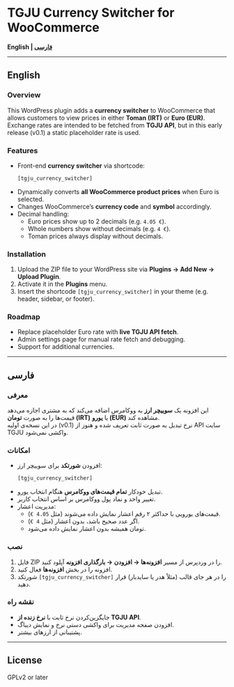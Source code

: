 # TGJU Currency Switcher for WooCommerce

**English | [فارسی](#فارسی)**

---

## English

### Overview
This WordPress plugin adds a **currency switcher** to WooCommerce that allows customers to view prices in either **Toman (IRT)** or **Euro (EUR)**.  
Exchange rates are intended to be fetched from **TGJU API**, but in this early release (v0.1) a static placeholder rate is used.

### Features
- Front-end **currency switcher** via shortcode:
  ```php
  [tgju_currency_switcher]
  ```
- Dynamically converts **all WooCommerce product prices** when Euro is selected.
- Changes WooCommerce’s **currency code** and **symbol** accordingly.
- Decimal handling:
  - Euro prices show up to 2 decimals (e.g. `4.05 €`).
  - Whole numbers show without decimals (e.g. `4 €`).
  - Toman prices always display without decimals.

### Installation
1. Upload the ZIP file to your WordPress site via **Plugins → Add New → Upload Plugin**.
2. Activate it in the **Plugins** menu.
3. Insert the shortcode `[tgju_currency_switcher]` in your theme (e.g. header, sidebar, or footer).

### Roadmap
- Replace placeholder Euro rate with **live TGJU API fetch**.
- Admin settings page for manual rate fetch and debugging.
- Support for additional currencies.

---

## فارسی

### معرفی
این افزونه یک **سوییچر ارز** به ووکامرس اضافه می‌کند که به مشتری اجازه می‌دهد قیمت‌ها را به صورت **تومان (IRT)** یا **یورو (EUR)** مشاهده کند.  
در این نسخه‌ی اولیه (v0.1) نرخ تبدیل به صورت ثابت تعریف شده و هنوز از API سایت TGJU واکشی نمی‌شود.

### امکانات
- افزودن **شورتکد** برای سوییچر ارز:
  ```php
  [tgju_currency_switcher]
  ```
- تبدیل خودکار **تمام قیمت‌های ووکامرس** هنگام انتخاب یورو.
- تغییر واحد و نماد پول ووکامرس بر اساس انتخاب کاربر.
- مدیریت اعشار:
  - قیمت‌های یورویی با حداکثر ۲ رقم اعشار نمایش داده می‌شوند (مثل `4.05 €`).
  - اگر عدد صحیح باشد، بدون اعشار (مثل `4 €`).
  - تومان همیشه بدون اعشار نمایش داده می‌شود.

### نصب
1. فایل ZIP را در وردپرس از مسیر **افزونه‌ها → افزودن → بارگذاری افزونه** آپلود کنید.  
2. افزونه را در بخش **افزونه‌ها** فعال کنید.  
3. شورتکد `[tgju_currency_switcher]` را در هر جای قالب (مثلاً هدر یا سایدبار) قرار دهید.

### نقشه راه
- جایگزین‌کردن نرخ ثابت با **نرخ زنده از TGJU API**.  
- افزودن صفحه مدیریت برای واکشی دستی نرخ و نمایش دیباگ.  
- پشتیبانی از ارزهای بیشتر.

---

## License
GPLv2 or later
